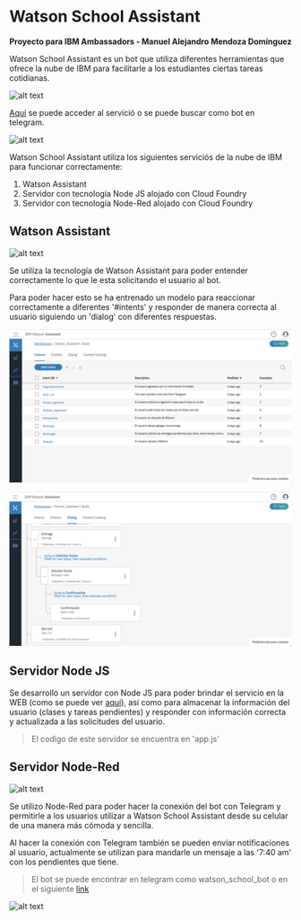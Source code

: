 # Watson School Assistant
**Proyecto para IBM Ambassadors   -   Manuel Alejandro Mendoza Domínguez**


Watson School Assistant es un bot que utiliza diferentes herramientas que ofrece la nube de IBM para
facilitarle a los estudiantes ciertas tareas cotidianas.

![alt text](readme_images/WSA_basic.gif)

[Aquí](https://school-smart-assistant.mybluemix.net) se puede acceder al servició o se puede buscar 
como bot en telegram.

![alt text](readme_images/WSA_telegramInit.gif)


Watson School Assistant utiliza los siguientes serviciós de la nube de IBM para funcionar correctamente:
1. Watson Assistant
2. Servidor con tecnología Node JS alojado con Cloud Foundry
3. Servidor con tecnología Node-Red alojado con Cloud Foundry


## Watson Assistant
![alt text](readme_images/WSA_Assistant.gif)

Se utiliza la tecnología de Watson Assistant para poder entender correctamente lo que le esta solicitando 
el usuario al bot.

Para poder hacer esto se ha entrenado un modelo para reaccionar correctamente a diferentes '#intents' y responder 
de manera correcta al usuario siguiendo un 'dialog' con diferentes respuestas.


![alt text](readme_images/WSA_intents.png)


![alt text](readme_images/WSA_dialog.png)


## Servidor Node JS

Se desarrollo un servidor con Node JS para poder brindar el servicio en la WEB (como se puede ver
[aquí](https://school-smart-assistant.mybluemix.net)), así como para almacenar la información del usuario (clases y
 tareas pendientes) y responder con información correcta y actualizada a las solicitudes del usuario.
 
 > El codigo de este servidor se encuentra en 'app.js'
 

## Servidor Node-Red

![alt text](readme_images/WSA_nodeRed.gif)

Se utilizo Node-Red para poder hacer la conexión del bot con Telegram y permitirle
a los usuarios utilizar a Watson School Assistant desde su celular de una manera más 
cómoda y sencilla.

Al hacer la conexión con Telegram también se pueden enviar notificaciones al usuario, 
actualmente se utilizan para mandarle un mensaje a las '7:40 am' con los pendientes
que tiene.

> El bot se puede encontrar en telegram como watson_school_bot o en el siguiente [link](t.me/watson_school_bot)

![alt text](readme_images/WSA_telegramNotifications.gif)